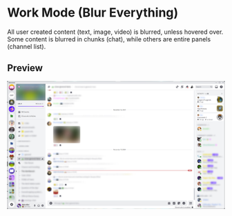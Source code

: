 # Work Mode (Blur Everything)
All user created content (text, image, video) is blurred, unless hovered over. Some content is blurred in chunks (chat), while others are entire panels (channel list).

## Preview
![Preview](https://github.com/Andrew-J-Larson/Custom-CSS/blob/main/!-User-Styles/Discord/BetterDiscord/Work-Mode-Blur-Everything/Preview.png?raw=true)
